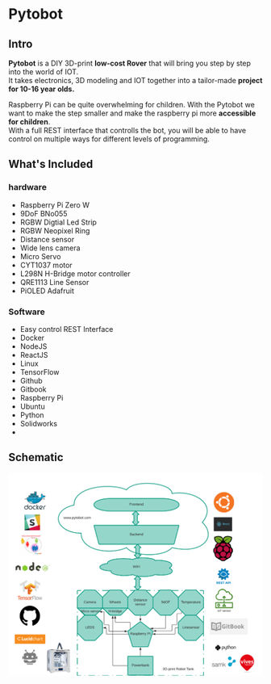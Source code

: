 # Pytobot

## Intro

**Pytobot** is a DIY 3D-print **low-cost Rover** that will bring you step by step into the world of IOT.   
It takes electronics, 3D modeling and IOT together into a tailor-made **project for 10-16 year olds.**

Raspberry Pi can be quite overwhelming for children. With the Pytobot we want to make the step smaller and make the raspberry pi more **accessible for children**.   
With a full REST interface that controlls the bot, you will be able to have control on multiple ways for different levels of programming. 

## What's Included

### hardware

* Raspberry Pi Zero W
* 9DoF BNo055 
* RGBW Digtial Led Strip
* RGBW Neopixel Ring
* Distance sensor
* Wide lens camera
* Micro Servo
* CYT1037 motor
* L298N H-Bridge motor controller
* QRE1113 Line Sensor
* PiOLED Adafruit

### Software

* Easy control REST Interface
* Docker
* NodeJS
* ReactJS
* Linux
* TensorFlow
* Github
* Gitbook
* Raspberry Pi
* Ubuntu
* Python
* Solidworks
* 
## Schematic

![](.gitbook/assets/pytobot.png)

 





